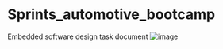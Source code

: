 # Sprints_automotive_bootcamp
Embedded software design task document
![image](https://github.com/hazemashrafali/Sprints_automotive_bootcamp/assets/102700625/0e1e0ed1-3b44-40ca-a267-7cf8f7efc8e6)
